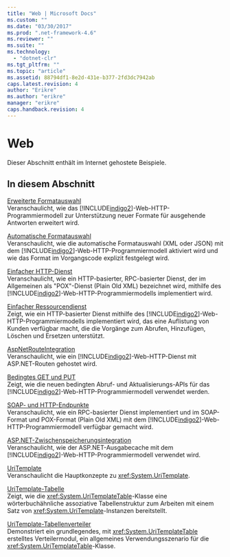 ```yaml
---
title: "Web | Microsoft Docs"
ms.custom: ""
ms.date: "03/30/2017"
ms.prod: ".net-framework-4.6"
ms.reviewer: ""
ms.suite: ""
ms.technology: 
  - "dotnet-clr"
ms.tgt_pltfrm: ""
ms.topic: "article"
ms.assetid: 88794df1-8e2d-431e-b377-2fd3dc7942ab
caps.latest.revision: 4
author: "Erikre"
ms.author: "erikre"
manager: "erikre"
caps.handback.revision: 4
---
```

# Web
Dieser Abschnitt enthält im Internet gehostete Beispiele.  
  
## In diesem Abschnitt  
 [Erweiterte Formatauswahl](../../../../docs/framework/wcf/samples/advanced-format-selection.md)  
 Veranschaulicht, wie das [!INCLUDE[indigo2](../../../../includes/indigo2-md.md)]\-Web\-HTTP\-Programmiermodell zur Unterstützung neuer Formate für ausgehende Antworten erweitert wird.  
  
 [Automatische Formatauswahl](../../../../docs/framework/wcf/samples/automatic-format-selection.md)  
 Veranschaulicht, wie die automatische Formatauswahl \(XML oder JSON\) mit dem [!INCLUDE[indigo2](../../../../includes/indigo2-md.md)]\-Web\-HTTP\-Programmiermodell aktiviert wird und wie das Format im Vorgangscode explizit festgelegt wird.  
  
 [Einfacher HTTP\-Dienst](../../../../docs/framework/wcf/samples/basic-http-service.md)  
 Veranschaulicht, wie ein HTTP\-basierter, RPC\-basierter Dienst, der im Allgemeinen als "POX"\-Dienst \(Plain Old XML\) bezeichnet wird, mithilfe des [!INCLUDE[indigo2](../../../../includes/indigo2-md.md)]\-Web\-HTTP\-Programmiermodells implementiert wird.  
  
 [Einfacher Ressourcendienst](../../../../docs/framework/wcf/samples/basic-resource-service.md)  
 Zeigt, wie ein HTTP\-basierter Dienst mithilfe des [!INCLUDE[indigo2](../../../../includes/indigo2-md.md)]\-Web\-HTTP\-Programmiermodells implementiert wird, das eine Auflistung von Kunden verfügbar macht, die die Vorgänge zum Abrufen, Hinzufügen, Löschen und Ersetzen unterstützt.  
  
 [AspNetRouteIntegration](../../../../docs/framework/wcf/samples/aspnetrouteintegration.md)  
 Veranschaulicht, wie ein [!INCLUDE[indigo2](../../../../includes/indigo2-md.md)]\-Web\-HTTP\-Dienst mit ASP.NET\-Routen gehostet wird.  
  
 [Bedingtes GET und PUT](../../../../docs/framework/wcf/samples/conditional-get-and-put.md)  
 Zeigt, wie die neuen bedingten Abruf\- und Aktualisierungs\-APIs für das [!INCLUDE[indigo2](../../../../includes/indigo2-md.md)]\-Web\-HTTP\-Programmiermodell verwendet werden.  
  
 [SOAP\- und HTTP\-Endpunkte](../../../../docs/framework/wcf/samples/soap-and-http-endpoints.md)  
 Veranschaulicht, wie ein RPC\-basierter Dienst implementiert und im SOAP\-Format und POX\-Format \(Plain Old XML\) mit dem [!INCLUDE[indigo2](../../../../includes/indigo2-md.md)]\-Web\-HTTP\-Programmiermodell verfügbar gemacht wird.  
  
 [ASP.NET\-Zwischenspeicherungsintegration](../../../../docs/framework/wcf/samples/aspnet-caching-integration.md)  
 Veranschaulicht, wie der ASP.NET\-Ausgabecache mit dem [!INCLUDE[indigo2](../../../../includes/indigo2-md.md)]\-Web\-HTTP\-Programmiermodell verwendet wird.  
  
 [UriTemplate](../../../../docs/framework/wcf/samples/uritemplate-sample.md)  
 Veranschaulicht die Hauptkonzepte zu <xref:System.UriTemplate>.  
  
 [UriTemplate\-Tabelle](../../../../docs/framework/wcf/samples/uritemplate-table-sample.md)  
 Zeigt, wie die <xref:System.UriTemplateTable>\-Klasse eine wörterbuchähnliche assoziative Tabellenstruktur zum Arbeiten mit einem Satz von <xref:System.UriTemplate>\-Instanzen bereitstellt.  
  
 [UriTemplate\-Tabellenverteiler](../../../../docs/framework/wcf/samples/uritemplate-table-dispatcher-sample.md)  
 Demonstriert ein grundlegendes, mit <xref:System.UriTemplateTable> erstelltes Verteilermodul, ein allgemeines Verwendungsszenario für die <xref:System.UriTemplateTable>\-Klasse.